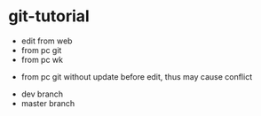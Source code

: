 # git-tutorial
- edit from web
- from pc git
- from pc wk
* from pc git without update before edit, thus may cause conflict
- dev branch
- master branch

